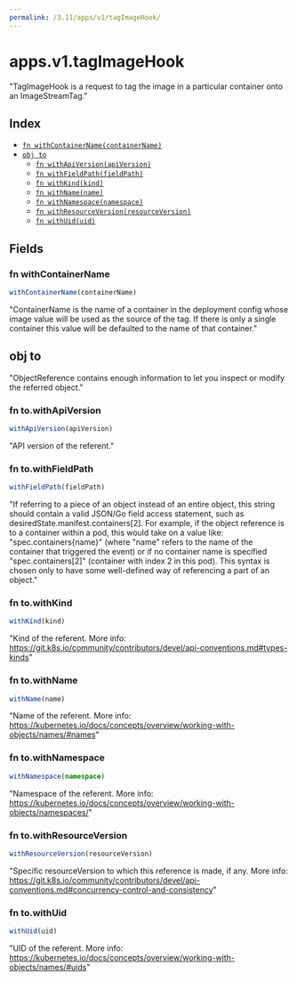 ```yaml
---
permalink: /3.11/apps/v1/tagImageHook/
---
```


# apps.v1.tagImageHook

"TagImageHook is a request to tag the image in a particular container onto an ImageStreamTag."

## Index

* [`fn withContainerName(containerName)`](#fn-withcontainername)
* [`obj to`](#obj-to)
  * [`fn withApiVersion(apiVersion)`](#fn-towithapiversion)
  * [`fn withFieldPath(fieldPath)`](#fn-towithfieldpath)
  * [`fn withKind(kind)`](#fn-towithkind)
  * [`fn withName(name)`](#fn-towithname)
  * [`fn withNamespace(namespace)`](#fn-towithnamespace)
  * [`fn withResourceVersion(resourceVersion)`](#fn-towithresourceversion)
  * [`fn withUid(uid)`](#fn-towithuid)

## Fields

### fn withContainerName

```ts
withContainerName(containerName)
```

"ContainerName is the name of a container in the deployment config whose image value will be used as the source of the tag. If there is only a single container this value will be defaulted to the name of that container."

## obj to

"ObjectReference contains enough information to let you inspect or modify the referred object."

### fn to.withApiVersion

```ts
withApiVersion(apiVersion)
```

"API version of the referent."

### fn to.withFieldPath

```ts
withFieldPath(fieldPath)
```

"If referring to a piece of an object instead of an entire object, this string should contain a valid JSON/Go field access statement, such as desiredState.manifest.containers[2]. For example, if the object reference is to a container within a pod, this would take on a value like: \"spec.containers{name}\" (where \"name\" refers to the name of the container that triggered the event) or if no container name is specified \"spec.containers[2]\" (container with index 2 in this pod). This syntax is chosen only to have some well-defined way of referencing a part of an object."

### fn to.withKind

```ts
withKind(kind)
```

"Kind of the referent. More info: https://git.k8s.io/community/contributors/devel/api-conventions.md#types-kinds"

### fn to.withName

```ts
withName(name)
```

"Name of the referent. More info: https://kubernetes.io/docs/concepts/overview/working-with-objects/names/#names"

### fn to.withNamespace

```ts
withNamespace(namespace)
```

"Namespace of the referent. More info: https://kubernetes.io/docs/concepts/overview/working-with-objects/namespaces/"

### fn to.withResourceVersion

```ts
withResourceVersion(resourceVersion)
```

"Specific resourceVersion to which this reference is made, if any. More info: https://git.k8s.io/community/contributors/devel/api-conventions.md#concurrency-control-and-consistency"

### fn to.withUid

```ts
withUid(uid)
```

"UID of the referent. More info: https://kubernetes.io/docs/concepts/overview/working-with-objects/names/#uids"